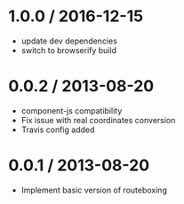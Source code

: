 
1.0.0 / 2016-12-15
==================

 * update dev dependencies
 * switch to browserify build

0.0.2 / 2013-08-20 
==================

 * component-js compatibility
 * Fix issue with real coordinates conversion
 * Travis config added

0.0.1 / 2013-08-20 
==================

 * Implement basic version of routeboxing
